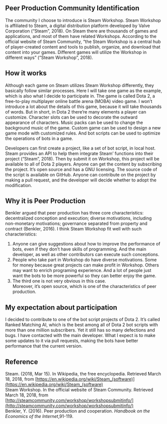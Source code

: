 ## Peer Production Community Identification  
The community I choose to introduce is Steam Workshop. Steam Workshop is affiliated  to Steam, a digital distribution platform developed by Valve Corporation (“Steam”, 2018). On Steam there are thousands of games and applications, and most of them have related Workshops. According to the official website of Steam Community, “the Steam Workshop is a central hub of player-created content and tools to publish, organize, and download that content into your games. Different games will utilize the Workshop in different ways” (“Steam Workshop”, 2018).

## How it works  
Although each game on Steam utilizes Steam Workshop differently, they basically follow similar processes. Here I will take one game as the example, which is also what I decide to participate in. The game is called Dota 2, a free-to-play multiplayer online battle arena (MOBA) video game. I won’t introduce a lot about the details of this game, because it will take thousands of words. But in short, in Dota 2 there’re many elements a player can customize. Character slots can be used to decorate the outward appearance of characters. Music packs can be used to change the background music of the game. Custom game can be used to design a new game mode with customized rules. And bot scripts can be used to optimize the operations of bots in a game.

Developers can first create a project, like a set of bot script, in local host. Steam provides an API to help them integrate Steam’ functions into their project (“Steam”, 2018). Then by submit it on Workshop, this project will be available to all of Dota 2 players. Anyone can get the content by subscribing the project. It’s open source and has a GNU licensing. The source code of the script is available on GitHub. Anyone can contribute on the project by making a pull request, and the developer will decide whether to adopt the modification.

## Why it is Peer Production  
Benkler argued that peer production has three core characteristics: decentralized conception and execution; diverse motivations, including non-monetary motivations; governance separated from property and contract (Benkler, 2016).
I think Steam Workshop fit well with such characteristics:  
1. Anyone can give suggestions about how to improve the performance of bots, even if they don’t have skills of programming. And the main developer, as well as other contributors can execute such conceptions.
2. People who take part in Workshop do have diverse motivations. Some for money because great projects can make profit in Workshop. Others may want to enrich programing experience. And a lot of people just want the bots to be more powerful so they can better enjoy the game.
3. The third one is not very obvious in this case.   
Moreover, it’s open source, which is one of the characteristics of peer production.

## My expectation about participation    
I decided to contribute to one of the bot script projects of Dota 2. It’s called Ranked Matching AI, which is the best among all of Dota 2 bot scripts with more than one million subscribers. Yet it still has so many defections and bugs. I have contacted with the main developer. What I expect is to make some updates to it via pull requests, making the bots have better performance that the current version.

## Reference  
Steam. (2018, Mar 15). In Wikipedia, the free encyclopedia. Retrieved March 18, 2018, from [https://en.wikipedia.org/wiki/Steam_(software)](https://en.wikipedia.org/wiki/Steam_(software)  
Steam Workshop. In the official website of Steam Community. Retrieved March 18, 2018, from [http://steamcommunity.com/workshop/workshopsubmitinfo/](http://steamcommunity.com/workshop/workshopsubmitinfo/)  
Benkler, Y. (2016). Peer production and cooperation. _Handbook on the Economics of the Internet_,91-119.
